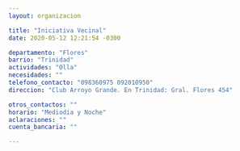 ```yaml
---
layout: organizacion

title: "Iniciativa Vecinal"
date: 2020-05-12 12:21:54 -0300

departamento: "Flores"
barrio: "Trinidad"
actividades: "Olla"
necesidades: ""
telefono_contacto: "098360975 092010950"
direccion: "Club Arroyo Grande. En Trinidad: Gral. Flores 454"

otros_contactos: ""
horario: "Mediodía y Noche"
aclaraciones: ""
cuenta_bancaria: ""

---
```

